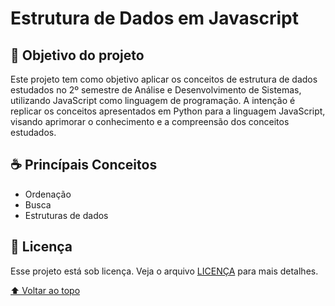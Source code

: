 # Estrutura de Dados em Javascript

## 🎯 Objetivo do projeto

Este projeto tem como objetivo aplicar os conceitos de estrutura de dados estudados no 2º semestre de Análise e Desenvolvimento de Sistemas, utilizando JavaScript como linguagem de programação. A intenção é replicar os conceitos apresentados em Python para a linguagem JavaScript, visando aprimorar o conhecimento e a compreensão dos conceitos estudados.

## ☕ Princípais Conceitos

* Ordenação
* Busca
* Estruturas de dados

## 📝 Licença

Esse projeto está sob licença. Veja o arquivo [LICENÇA](LICENSE.md) para mais detalhes.

[⬆ Voltar ao topo](#Estrutura-de-Dados)<br>